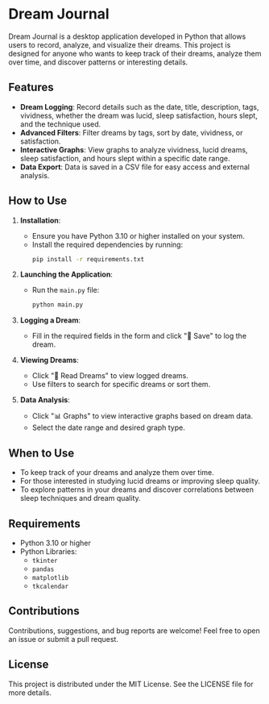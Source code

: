 # Dream Journal

Dream Journal is a desktop application developed in Python that allows users to record, analyze, and visualize their dreams. This project is designed for anyone who wants to keep track of their dreams, analyze them over time, and discover patterns or interesting details.

## Features

- **Dream Logging**: Record details such as the date, title, description, tags, vividness, whether the dream was lucid, sleep satisfaction, hours slept, and the technique used.
- **Advanced Filters**: Filter dreams by tags, sort by date, vividness, or satisfaction.
- **Interactive Graphs**: View graphs to analyze vividness, lucid dreams, sleep satisfaction, and hours slept within a specific date range.
- **Data Export**: Data is saved in a CSV file for easy access and external analysis.

## How to Use

1. **Installation**:
   - Ensure you have Python 3.10 or higher installed on your system.
   - Install the required dependencies by running:
     ```bash
     pip install -r requirements.txt
     ```

2. **Launching the Application**:
   - Run the `main.py` file:
     ```bash
     python main.py
     ```

3. **Logging a Dream**:
   - Fill in the required fields in the form and click "💾 Save" to log the dream.

4. **Viewing Dreams**:
   - Click "📖 Read Dreams" to view logged dreams.
   - Use filters to search for specific dreams or sort them.

5. **Data Analysis**:
   - Click "📊 Graphs" to view interactive graphs based on dream data.
   - Select the date range and desired graph type.

## When to Use

- To keep track of your dreams and analyze them over time.
- For those interested in studying lucid dreams or improving sleep quality.
- To explore patterns in your dreams and discover correlations between sleep techniques and dream quality.

## Requirements

- Python 3.10 or higher
- Python Libraries:
  - `tkinter`
  - `pandas`
  - `matplotlib`
  - `tkcalendar`

## Contributions

Contributions, suggestions, and bug reports are welcome! Feel free to open an issue or submit a pull request.

## License

This project is distributed under the MIT License. See the LICENSE file for more details.